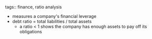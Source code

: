 tags:: finance, ratio analysis

- measures a company's financial leverage
- debt ratio = total liabilities / total assets
	- a ratio < 1 shows the company has enough assets to pay off its obligations
